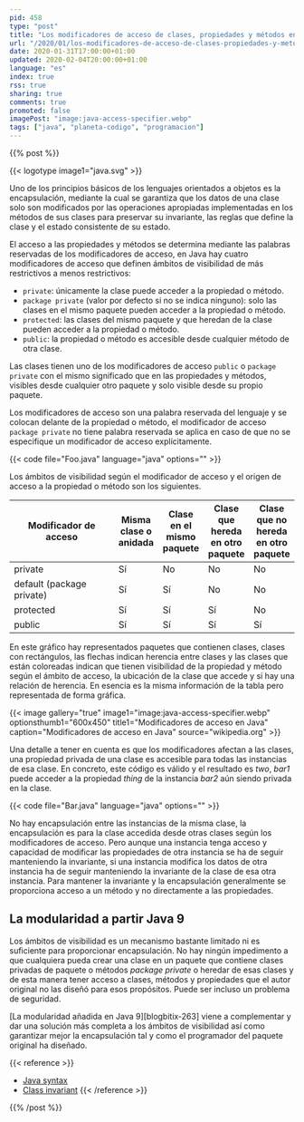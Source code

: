 ```yaml
---
pid: 458
type: "post"
title: "Los modificadores de acceso de clases, propiedades y métodos en Java"
url: "/2020/01/los-modificadores-de-acceso-de-clases-propiedades-y-metodos-en-java/"
date: 2020-01-31T17:00:00+01:00
updated: 2020-02-04T20:00:00+01:00
language: "es"
index: true
rss: true
sharing: true
comments: true
promoted: false
imagePost: "image:java-access-specifier.webp"
tags: ["java", "planeta-codigo", "programacion"]
---
```


{{% post %}}

{{< logotype image1="java.svg" >}}

Uno de los principios básicos de los lenguajes orientados a objetos es la encapsulación, mediante la cual se garantiza que los datos de una clase solo son modificados por las operaciones apropiadas implementadas en los métodos de sus clases para preservar su invariante, las reglas que define la clase y el estado consistente de su estado.

El acceso a las propiedades y métodos se determina mediante las palabras reservadas de los modificadores de acceso, en Java hay cuatro modificadores de acceso que definen ámbitos de visibilidad de más restrictivos a menos restrictivos:

* `private`: únicamente la clase puede acceder a la propiedad o método.
* `package private` (valor por defecto si no se indica ninguno): solo las clases en el mismo paquete pueden acceder a la propiedad o método.
* `protected`: las clases del mismo paquete y que heredan de la clase pueden acceder a la propiedad o método.
* `public`: la propiedad o método es accesible desde cualquier método de otra clase.

Las clases tienen uno de los modificadores de acceso `public` o `package private` con el mismo significado que en las propiedades y métodos, visibles desde cualquier otro paquete y solo visible desde su propio paquete.

Los modificadores de acceso son una palabra reservada del lenguaje y se colocan delante de la propiedad o método, el modificador de acceso `package private` no tiene palabra reservada se aplica en caso de que no se especifique un modificador de acceso explícitamente.

{{< code file="Foo.java" language="java" options="" >}}

Los ámbitos de visibilidad según el modificador de acceso y el origen de acceso a la propiedad o método son los siguientes.

<table class="table">
   <thead class="table-light">
       <th width="250px">Modificador de acceso</th>
       <th>Misma clase o anidada</th>
       <th>Clase en el mismo paquete</th>
       <th>Clase que hereda en otro paquete</th>
       <th>Clase que no hereda en otro paquete</th>
   </thead>
   <tbody>
       <tr>
           <td>private</td>
           <td>Sí</td>
           <td>No</td>
           <td>No</td>
           <td>No</td>
       </tr>
       <tr>
           <td>default (package private)</td>
           <td>Sí</td>
           <td>Sí</td>
           <td>No</td>
           <td>No</td>
       </tr>
       <tr>
           <td>protected</td>
           <td>Sí</td>
           <td>Sí</td>
           <td>Sí</td>
           <td>No</td>
       </tr>
       <tr>
           <td>public</td>
           <td>Sí</td>
           <td>Sí</td>
           <td>Sí</td>
           <td>Sí</td>
       </tr>
   </tbody>
</table>

En este gráfico hay representados paquetes que contienen clases, clases con rectángulos, las flechas indican herencia entre clases y las clases que están coloreadas indican que tienen visibilidad de la propiedad y método según el ámbito de acceso, la ubicación de la clase que accede y si hay una relación de herencia. En esencia es la misma información de la tabla pero representada de forma gráfica.

{{< image
    gallery="true"
    image1="image:java-access-specifier.webp" optionsthumb1="600x450" title1="Modificadores de acceso en Java"
    caption="Modificadores de acceso en Java" source="wikipedia.org" >}}

Una detalle a tener en cuenta es que los modificadores afectan a las clases, una propiedad privada de una clase es accesible para todas las instancias de esa clase. En concreto, este código es válido y el resultado es _two_, _bar1_ puede acceder a la propiedad _thing_ de la instancia _bar2_ aún siendo privada en la clase.

{{< code file="Bar.java" language="java" options="" >}}

No hay encapsulación entre las instancias de la misma clase, la encapsulación es para la clase accedida desde otras clases según los modificadores de acceso. Pero aunque una instancia tenga acceso y capacidad de modificar las propiedades de otra instancia se ha de seguir manteniendo la invariante, si una instancia modifica los datos de otra instancia ha de seguir manteniendo la invariante de la clase de esa otra instancia. Para mantener la invariante y la encapsulación generalmente se proporciona acceso a un método y no directamente a las propiedades.

## La modularidad a partir Java 9

Los ámbitos de visibilidad es un mecanismo bastante limitado ni es suficiente para proporcionar encapsulación. No hay ningún impedimento a que cualquiera pueda crear una clase en un paquete que contiene clases privadas de paquete o métodos _package private_ o heredar de esas clases y de esta manera tener acceso a clases, métodos y propiedades que el autor original no las diseñó para esos propósitos. Puede ser incluso un problema de seguridad.

[La modularidad añadida en Java 9][blogbitix-263] viene a complementar y dar una solución más completa a los ámbitos de visibilidad así como garantizar mejor la encapsulación tal y como el programador del paquete original ha diseñado.

{{< reference >}}
* [Java syntax](https://en.wikipedia.org/wiki/Java_syntax)
* [Class invariant](https://en.wikipedia.org/wiki/Class_invariant)
{{< /reference >}}

{{% /post %}}
